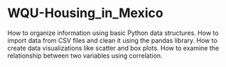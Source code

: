 # WQU-Housing_in_Mexico
How to organize information using basic Python data structures. How to import data from CSV files and clean it using the pandas library. How to create data visualizations like scatter and box plots. How to examine the relationship between two variables using correlation.
